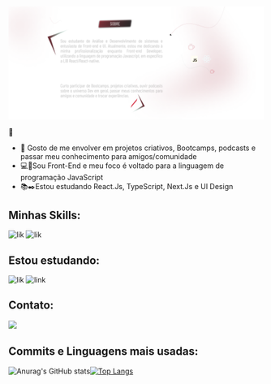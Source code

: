 ![banner](./banner.png)

👾
 - :mage: Gosto de me envolver em projetos criativos, Bootcamps, podcasts e passar meu conhecimento para amigos/comunidade
- :computer::dart:Sou Front-End e meu foco é voltado para a linguagem de programação JavaScript
- :books::black_nib:Estou estudando React.Js, TypeScript, Next.Js e UI Design
 ## Minhas Skills:
![lik](https://img.icons8.com/color/48/000000/javascript--v1.png)
![lik](https://img.icons8.com/color/48/000000/react-native.png)

## Estou estudando:
![lik](https://img.icons8.com/color/48/000000/typescript.png)
![link](https://img.icons8.com/fluency/48/000000/api.png)
## Contato:

<a href="https://www.linkedin.com/in/nat%C3%A1lia/" target="_blank"><img src="https://img.shields.io/badge/LinkedIn-0077B5?style=for-the-badge&logo=linkedin&logoColor=black" target="_blank"></a>

## Commits e Linguagens mais usadas:
![Anurag's GitHub stats](https://github-readme-stats.vercel.app/api?username=nataliaaraujo0&show_icons=true&theme=merko)[![Top Langs](https://github-readme-stats.vercel.app/api/top-langs/?username=nataliaaraujo0&layout=compact)](https://github.com/nataliaaraujo0/github-readme-stats)





